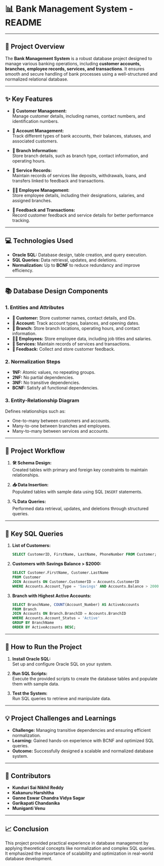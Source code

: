 # **📊 Bank Management System - README**

---

## **📌 Project Overview**  
The **Bank Management System** is a robust database project designed to manage various banking operations, including **customer accounts, branches, employee records, services, and transactions**. It ensures smooth and secure handling of bank processes using a well-structured and normalized relational database.

---

## **✨ Key Features**

- **👥 Customer Management:**  
  Manage customer details, including names, contact numbers, and identification numbers.

- **💼 Account Management:**  
  Track different types of bank accounts, their balances, statuses, and associated customers.

- **🏢 Branch Information:**  
  Store branch details, such as branch type, contact information, and operating hours.

- **🔁 Service Records:**  
  Maintain records of services like deposits, withdrawals, loans, and transfers linked to feedback and transactions.

- **👩‍💼 Employee Management:**  
  Store employee details, including their designations, salaries, and assigned branches.

- **📝 Feedback and Transactions:**  
  Record customer feedback and service details for better performance tracking.

---

## **💻 Technologies Used**
- **Oracle SQL:** Database design, table creation, and query execution.  
- **SQL Queries:** Data retrieval, updates, and deletions.  
- **Normalization:** Up to **BCNF** to reduce redundancy and improve efficiency.

---

## **📚 Database Design Components**

### **1. Entities and Attributes**  
- **👥 Customer:** Store customer names, contact details, and IDs.  
- **💼 Account:** Track account types, balances, and opening dates.  
- **🏢 Branch:** Store branch locations, operating hours, and contact information.  
- **👩‍💼 Employees:** Store employee data, including job titles and salaries.  
- **🔁 Services:** Maintain records of services and transactions.  
- **📝 Feedback:** Collect and store customer feedback.

### **2. Normalization Steps**  
- **1NF:** Atomic values, no repeating groups.  
- **2NF:** No partial dependencies.  
- **3NF:** No transitive dependencies.  
- **BCNF:** Satisfy all functional dependencies.

### **3. Entity-Relationship Diagram**  
Defines relationships such as:  
- One-to-many between customers and accounts.  
- Many-to-one between branches and employees.  
- Many-to-many between services and accounts.

---

## **🔄 Project Workflow**

1. **🛠️ Schema Design:**  
   Created tables with primary and foreign key constraints to maintain relationships.

2. **📥 Data Insertion:**  
   Populated tables with sample data using SQL `INSERT` statements.

3. **🔍 Data Queries:**  
   Performed data retrieval, updates, and deletions through structured queries.

---

## **📑 Key SQL Queries**

1. **List of Customers:**  
   ```sql
   SELECT CustomerID, FirstName, LastName, PhoneNumber FROM Customer;
   ```

2. **Customers with Savings Balance > $2000:**  
   ```sql
   SELECT Customer.FirstName, Customer.LastName
   FROM Customer
   JOIN Accounts ON Customer.CustomerID = Accounts.CustomerID
   WHERE Accounts.Account_Type = 'Savings' AND Accounts.Balance > 2000;
   ```

3. **Branch with Highest Active Accounts:**  
   ```sql
   SELECT BranchName, COUNT(Account_Number) AS ActiveAccounts
   FROM Branch
   JOIN Accounts ON Branch.BranchID = Accounts.BranchID
   WHERE Accounts.Account_Status = 'Active'
   GROUP BY BranchName
   ORDER BY ActiveAccounts DESC;
   ```

---

## **🚀 How to Run the Project**

1. **Install Oracle SQL:**  
   Set up and configure Oracle SQL on your system.

2. **Run SQL Scripts:**  
   Execute the provided scripts to create the database tables and populate them with sample data.

3. **Test the System:**  
   Run SQL queries to retrieve and manipulate data.

---

## **💡 Project Challenges and Learnings**
- **Challenge:** Managing transitive dependencies and ensuring efficient normalization.  
- **Learning:** Gained hands-on experience with BCNF and optimized SQL queries.  
- **Outcome:** Successfully designed a scalable and normalized database system.

---

## **👥 Contributors**
- **Kunduri Sai Nikhil Reddy**  
- **Kakanuru Harshitha**  
- **Ganne Eswar Chandra Vidya Sagar**  
- **Garikapati Chandanika**  
- **Muniganti Venu**

---

## **📈 Conclusion**  
This project provided practical experience in database management by applying theoretical concepts like normalization and complex SQL queries. It emphasized the importance of scalability and optimization in real-world database development.

